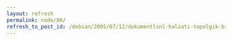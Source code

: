```yaml
---
layout: refresh
permalink: node/86/
refresh_to_post_id: /debian/2005/07/12/dokumentlsnl-halzati-topolgik-brzolsa
---
```

